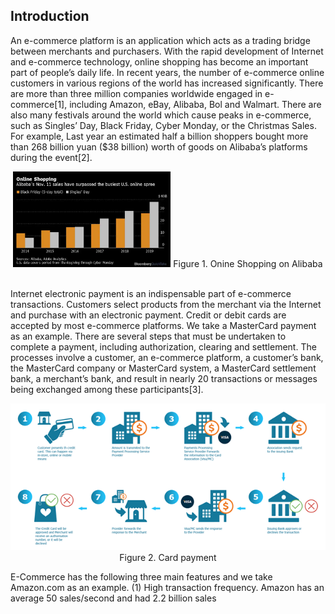 ## Introduction
An e-commerce platform is an application which acts as a trading bridge between merchants and purchasers. With the rapid development of Internet and e-commerce technology, online shopping has become an important part of people’s daily life. In recent years, the number of e-commerce online customers in various regions of the world has increased significantly. There are more than three million companies worldwide engaged in e-commerce[1], including Amazon, eBay, Alibaba, Bol and Walmart. There are also many festivals around the world which cause peaks in e-commerce, such as Singles’ Day, Black Friday, Cyber Monday, or the Christmas Sales. For example, Last year an estimated half a billion shoppers bought more than 268 billion yuan ($38 billion) worth of goods on Alibaba’s platforms during the event[2].

<center><img src="https://raw.githubusercontent.com/simplicy-io/whitepaper/main/imrs.webp" alt="How singles day became biggest shopping spree ever quicktake" width=50% height=50% />
Figure 1. Onine Shopping on Alibaba</center>
<br/>

Internet electronic payment is an indispensable part of e-commerce transactions. Customers select products from the merchant via the Internet and purchase with an electronic payment. Credit or debit cards are accepted by most e-commerce platforms. We take a MasterCard payment as an example. There are several steps that must be undertaken to complete a payment, including authorization, clearing and settlement. The processes involve a customer, an e-commerce platform, a customer’s bank, the MasterCard company or MasterCard system, a MasterCard settlement bank, a merchant’s bank, and result in nearly 20 transactions or messages being exchanged among these participants[3].
<center><img src="https://github.com/simplicy-io/whitepaper/raw/main/Card%20Payments.png" alt"Card payments, 16 steps for money to arrive from client’s bank account to merchant’s bank account."/>
 Figure 2. Card payment</center>


E-Commerce has the following three main features and we take Amazon.com as an example. (1) High transaction frequency. Amazon has an average 50 sales/second and had 2.2 billion sales
